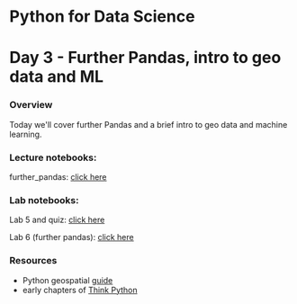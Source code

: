 
# Python for Data Science
# Day 3 - Further Pandas, intro to geo data and ML
### Overview
Today we'll cover further Pandas and a brief intro to geo data and machine learning.

### Lecture notebooks:

further_pandas: [click here](https://colab.research.google.com/github/worldbank/Python-for-Data-Science/blob/master/June_2021_ETEC/day_3/1_further_pandas.ipynb)

### Lab notebooks:

Lab 5 and quiz: [click here](https://colab.research.google.com/github/worldbank/Python-for-Data-Science/blob/master/June_2021_ETEC/day_3/lab_5_and_quiz.ipynb)

Lab 6 (further pandas): [click here](https://colab.research.google.com/github/worldbank/Python-for-Data-Science/blob/master/June_2021_ETEC/day_3/lab_further_pandas.ipynb)

### Resources
* Python geospatial [guide](https://autogis-site.readthedocs.io/en/stable/index.html)
* early chapters of [Think Python](http://greenteapress.com/thinkpython2/thinkpython2.pdf)

